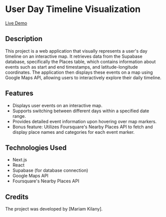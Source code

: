 # User Day Timeline Visualization

[Live Demo](https://user-timeline-avag.vercel.app/)

## Description

This project is a web application that visually represents a user's day timeline on an interactive map. It retrieves data from the Supabase database, specifically the Places table, which contains information about events such as start and end timestamps, and latitude-longitude coordinates. The application then displays these events on a map using Google Maps API, allowing users to interactively explore their daily timeline.

## Features

- Displays user events on an interactive map.
- Supports switching between different days within a specified date range.
- Provides detailed event information upon hovering over map markers.
- Bonus feature: Utilizes Foursquare's Nearby Places API to fetch and display place names and categories for each event marker.

## Technologies Used

- Next.js
- React
- Supabase (for database connection)
- Google Maps API
- Foursquare's Nearby Places API

## Credits

The project was developed by [Mariam Kilany].

